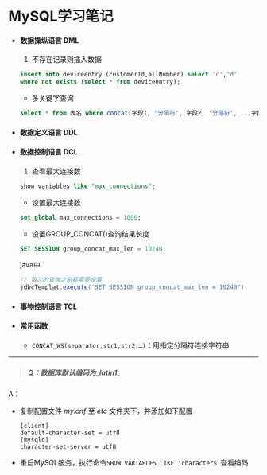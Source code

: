 # MySQL学习笔记

- #### 数据操纵语言 DML

    1. 不存在记录则插入数据
    ```sql
    insert into deviceentry (customerId,allNumber) select 'c','d'   
    where not exists (select * from deviceentry);  
    ```
    - 多关键字查询
    ```sql
    select * from 表名 where concat(字段1, '分隔符', 字段2, '分隔符', ...字段n) like '%关键字1%' and concat(字段1, '分隔符', 字段2, '分隔符', ...字段n) like '%关键字2%' ......;
    ```

- #### 数据定义语言 DDL


- #### 数据控制语言 DCL

    1. 查看最大连接数
    ```sql
    show variables like "max_connections";
    ```
    - 设置最大连接数
    ```sql
    set global max_connections = 1000;
    ```
    - 设置GROUP_CONCAT()查询结果长度
    ```sql
    SET SESSION group_concat_max_len = 10240;
    ```
    java中：
    ```java
    // 每次的查询之前都需要设置
    jdbcTemplat.execute("SET SESSION group_concat_max_len = 10240")
    ```


- #### 事物控制语言 TCL

- #### 常用函数


  - `CONCAT_WS(separator,str1,str2,…)`：用指定分隔符连接字符串

---

> ##### Q：数据库默认编码为_latin1_

A：

- 复制配置文件 _my.cnf_ 至 _etc_ 文件夹下，并添加如下配置

  ```
  [client]
  default-character-set = utf8
  [mysqld]
  character-set-server = utf8
  ```

- 重启MySQL服务，执行命令```SHOW VARIABLES LIKE 'character%'```查看编码


